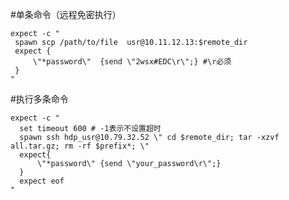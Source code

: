 #单条命令（远程免密执行）

    expect -c "
     spawn scp /path/to/file  usr@10.11.12.13:$remote_dir
     expect {
         \"*password\"  {send \"2wsx#EDC\r\";} #\r必须
     }
    "

#执行多条命令

    expect -c "
      set timeout 600 # -1表示不设置超时
      spawn ssh hdp_usr@10.79.32.52 \" cd $remote_dir; tar -xzvf    all.tar.gz; rm -rf $prefix*; \"
      expect{
          \"*password\" {send \"your_password\r\";}
      }
      expect eof
    "


